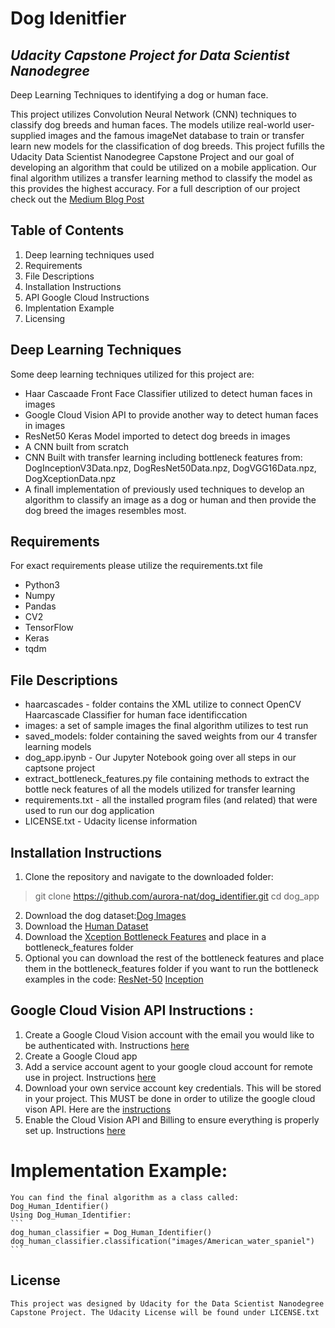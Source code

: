 # Dog Idenitfier
## _Udacity Capstone Project for Data Scientist Nanodegree_

Deep Learning Techniques to identifying a dog or human face. 

This project utilizes Convolution Neural Network (CNN) techniques to classify dog breeds and human faces. The models utilize real-world user-supplied images and the famous imageNet database to train or transfer learn new models for the classification of dog breeds. This project fufills the Udacity Data Scientist Nanodegree Capstone Project and our goal of developing an algorithm that could be utilized on a mobile application. Our final algorithm utilizes a transfer learning method to classify the model as this provides the highest accuracy.
For a full description of our project check out the [Medium Blog Post](https://nataly-nuila.medium.com/are-you-a-hooman-or-a-dog-f506fa54e19d)

## Table of Contents
1. Deep learning techniques used
2. Requirements
3. File Descriptions
4. Installation Instructions
5. API Google Cloud Instructions
6. Implentation Example
7. Licensing 


## Deep Learning Techniques
Some deep learning techniques utilized for this project are:
- Haar Cascaade Front Face Classifier utilized to detect human faces in images
- Google Cloud Vision API to provide another way to detect human faces in images
- ResNet50 Keras Model imported to detect dog breeds in images
- A CNN built from scratch
- CNN Built with transfer learning including bottleneck features from: DogInceptionV3Data.npz, DogResNet50Data.npz, DogVGG16Data.npz, DogXceptionData.npz
- A finall implementation of previously used techniques to develop an algorithm to classify an image as a dog or human and then provide the dog breed the images resembles most. 


## Requirements
For exact requirements please utilize the requirements.txt file
- Python3
- Numpy
- Pandas
- CV2
- TensorFlow
- Keras
- tqdm

## File Descriptions
- haarcascades - folder contains the XML utilize to connect OpenCV Haarcascade Classifier for human face identificcation
- images: a set of sample images the final algorithm utilizes to test run
- saved_models: folder containing the saved weights from our 4 transfer learning models
- dog_app.ipynb - Our Jupyter Notebook going over all steps in our captsone project
- extract_bottleneck_features.py file containing methods to extract the bottle neck features of all the models utilized for transfer learning
- requirements.txt - all the installed program files (and related) that were used to run our dog application
- LICENSE.txt - Udacity license information 

## Installation Instructions
1. Clone the repository and navigate to the downloaded folder:
> git clone https://github.com/aurora-nat/dog_identifier.git
> cd dog_app
2. Download the dog dataset:[Dog Images](https://s3-us-west-1.amazonaws.com/udacity-aind/dog-project/dogImages.zip)
3. Download the [Human Dataset](https://s3-us-west-1.amazonaws.com/udacity-aind/dog-project/lfw.zip)
4. Download the [Xception Bottleneck Features](https://s3-us-west-1.amazonaws.com/udacity-aind/dog-project/DogXceptionData.npz) and place in a bottleneck_features folder
5. Optional you can download the rest of the bottleneck features and place them in the bottleneck_features folder if you want to run the bottleneck examples in the code: [ResNet-50](https://s3-us-west-1.amazonaws.com/udacity-aind/dog-project/DogResnet50Data.npz)
[Inception](https://s3-us-west-1.amazonaws.com/udacity-aind/dog-project/DogInceptionV3Data.npz)


## Google Cloud Vision API Instructions :
1. Create a Google Cloud Vision account with the email you would like to be authenticated with. Instructions [here](https://cloud.google.com/vision/docs/before-you-begin)
2. Create a Google Cloud app
3. Add a service account agent to your google cloud account for remote use in project. Instructions [here](https://cloud.google.com/iam/docs/service-accounts-create)
4. Download your own service account key credentials. This will be stored in your project. This MUST be done in order to utilize the google cloud vison API. Here are the [instructions](https://cloud.google.com/iam/docs/keys-create-delete)
5. Enable the Cloud Vision API and Billing to ensure everything is properly set up. Instructions [here](https://cloud.google.com/vision/docs/setup)

# Implementation Example: 
    You can find the final algorithm as a class called: Dog_Human_Identifier()
    Using Dog_Human_Identifier:
    ```
    dog_human_classifier = Dog_Human_Identifier()
    dog_human_classifier.classification("images/American_water_spaniel")
    ```
    
## License
    This project was designed by Udacity for the Data Scientist Nanodegree Capstone Project. The Udacity License will be found under LICENSE.txt




